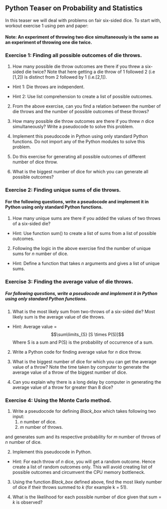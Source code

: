 
## Python Teaser on Probability and Statistics 

In this teaser we will deal with problems on fair six-sided dice. To start with, workout exercise 1 using pen and paper:

#### Note: An experiment of throwing two dice simultaneously is the same as an experiment of throwing one die twice.

### Exercise 1: Finding all possible outcomes of die throws.

1. How many possible die throw outcomes are there if you threw a six-sided die twice? Note that here getting a die throw of 1 followed 2 (i.e [1,2]) is distinct   from 2 followed by 1 (i.e.[2,1]).

* Hint 1: Die throws are independent.

* Hint 2: Use list comprehension to create a list of possible outcomes.

2. From the above exercise, can you find a relation between the number of die throws and the number of possible outcomes of these throws?

3. How many possible die throw outcomes are there if you threw *n* dice simultaneously? Write a pseudocode to solve this problem.

4. Implement this pseudocode in Python using only standard Python functions. Do not import any of the Python modules to solve this problem. 

5. Do this exercise for generating all possible outcomes of different number of dice throw. 

6. What is the biggest number of dice for which you can generate all possible outcomes?

### Exercise 2: Finding unique sums of die throws.

#### For the following questions, write a pseudocode and implement it in Python using only standard Python functions. 

1. How many unique sums are there if you added the values of two throws of a six-sided die?

* Hint: Use function sum() to create a list of sums from a list of possible outcomes.

2. Following the logic in the above exercise find the number of unique sums for *n* number of dice.

* Hint: Define a function that takes *n* arguments and gives a list of unique sums.

### Exercise 3: Finding the average value of die throws.


##### For following questions, write a pseudocode and implement it in Python using only standard Python functions. 

1. What is the most likely sum from two-throws of a six-sided die? Most likely sum is the average value of die throws.

* Hint: Average value = $$\sum\limits_{S} [S \times P(S)]$$
        Where S is a sum and P(S) is the probability of occurrence of a sum.

2. Write a Python code for finding average value for *n* dice throw.

3. What is the biggest number of dice for which you can get the average value of a throw? Note the time taken by computer to generate the average value of a throw of the biggest number of dice.

4. Can you explain why there is a long delay by computer in generating the average value of a throw for greater than 8 dice? 

### Exercise 4: Using the Monte Carlo method.

1. Write a pseudocode for defining *Black_box* which takes following two input:
    1. *n* number of dice.
    2. *m* number of throws.

and generates sum and its respective probability for *m* number of throws of *n* number of dice.
    
2. Implement this pseudocode in Python. 

* Hint: For each throw of *n* dice, you will get a random outcome. Hence create a list of random outcomes only. This will avoid creating list of possible outcomes and circumvent the CPU memory bottleneck.

3. Using the function *Black_box* defined above, find the most likely number of dice if their throws summed to *k* (for example k = 51). 

4. What is the likelihood for each possible number of dice given that sum = *k* is observed? 




    
